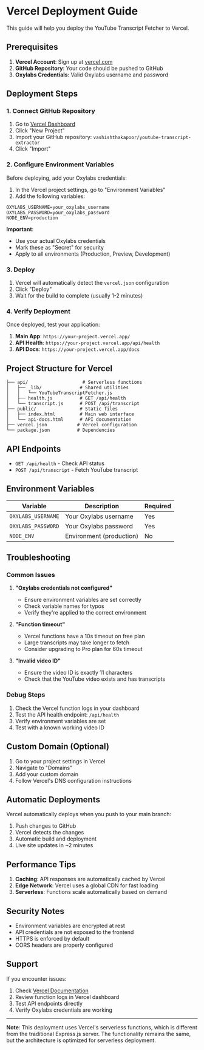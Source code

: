 # Vercel Deployment Guide

This guide will help you deploy the YouTube Transcript Fetcher to Vercel.

## Prerequisites

1. **Vercel Account**: Sign up at [vercel.com](https://vercel.com)
2. **GitHub Repository**: Your code should be pushed to GitHub
3. **Oxylabs Credentials**: Valid Oxylabs username and password

## Deployment Steps

### 1. Connect GitHub Repository

1. Go to [Vercel Dashboard](https://vercel.com/dashboard)
2. Click "New Project"
3. Import your GitHub repository: `vashishthakapoor/youtube-transcript-extractor`
4. Click "Import"

### 2. Configure Environment Variables

Before deploying, add your Oxylabs credentials:

1. In the Vercel project settings, go to "Environment Variables"
2. Add the following variables:

```
OXYLABS_USERNAME=your_oxylabs_username
OXYLABS_PASSWORD=your_oxylabs_password
NODE_ENV=production
```

**Important**: 
- Use your actual Oxylabs credentials
- Mark these as "Secret" for security
- Apply to all environments (Production, Preview, Development)

### 3. Deploy

1. Vercel will automatically detect the `vercel.json` configuration
2. Click "Deploy" 
3. Wait for the build to complete (usually 1-2 minutes)

### 4. Verify Deployment

Once deployed, test your application:

1. **Main App**: `https://your-project.vercel.app/`
2. **API Health**: `https://your-project.vercel.app/api/health`
3. **API Docs**: `https://your-project.vercel.app/docs`

## Project Structure for Vercel

```
├── api/                    # Serverless functions
│   ├── _lib/              # Shared utilities
│   │   └── YouTubeTranscriptFetcher.js
│   ├── health.js          # GET /api/health
│   └── transcript.js      # POST /api/transcript
├── public/                # Static files
│   ├── index.html         # Main web interface
│   └── api-docs.html      # API documentation
├── vercel.json           # Vercel configuration
└── package.json          # Dependencies
```

## API Endpoints

- `GET /api/health` - Check API status
- `POST /api/transcript` - Fetch YouTube transcript

## Environment Variables

| Variable | Description | Required |
|----------|-------------|----------|
| `OXYLABS_USERNAME` | Your Oxylabs username | Yes |
| `OXYLABS_PASSWORD` | Your Oxylabs password | Yes |
| `NODE_ENV` | Environment (production) | No |

## Troubleshooting

### Common Issues

1. **"Oxylabs credentials not configured"**
   - Ensure environment variables are set correctly
   - Check variable names for typos
   - Verify they're applied to the correct environment

2. **"Function timeout"**
   - Vercel functions have a 10s timeout on free plan
   - Large transcripts may take longer to fetch
   - Consider upgrading to Pro plan for 60s timeout

3. **"Invalid video ID"**
   - Ensure the video ID is exactly 11 characters
   - Check that the YouTube video exists and has transcripts

### Debug Steps

1. Check the Vercel function logs in your dashboard
2. Test the API health endpoint: `/api/health`
3. Verify environment variables are set
4. Test with a known working video ID

## Custom Domain (Optional)

1. Go to your project settings in Vercel
2. Navigate to "Domains"
3. Add your custom domain
4. Follow Vercel's DNS configuration instructions

## Automatic Deployments

Vercel automatically deploys when you push to your main branch:

1. Push changes to GitHub
2. Vercel detects the changes
3. Automatic build and deployment
4. Live site updates in ~2 minutes

## Performance Tips

1. **Caching**: API responses are automatically cached by Vercel
2. **Edge Network**: Vercel uses a global CDN for fast loading
3. **Serverless**: Functions scale automatically based on demand

## Security Notes

- Environment variables are encrypted at rest
- API credentials are not exposed to the frontend
- HTTPS is enforced by default
- CORS headers are properly configured

## Support

If you encounter issues:

1. Check [Vercel Documentation](https://vercel.com/docs)
2. Review function logs in Vercel dashboard
3. Test API endpoints directly
4. Verify Oxylabs credentials are working

---

**Note**: This deployment uses Vercel's serverless functions, which is different from the traditional Express.js server. The functionality remains the same, but the architecture is optimized for serverless deployment.